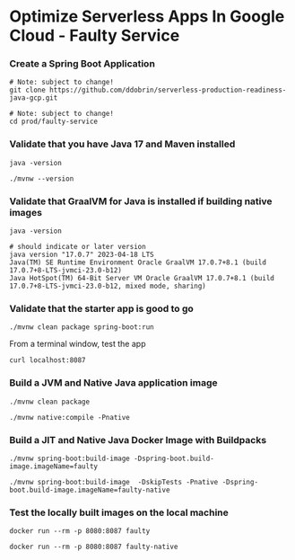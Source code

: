 # Optimize Serverless Apps In Google Cloud - Faulty Service

### Create a Spring Boot Application

```
# Note: subject to change!
git clone https://github.com/ddobrin/serverless-production-readiness-java-gcp.git

# Note: subject to change!
cd prod/faulty-service
```

### Validate that you have Java 17 and Maven installed
```shell
java -version

./mvnw --version
```
### Validate that GraalVM for Java is installed if building native images
```shell
java -version

# should indicate or later version
java version "17.0.7" 2023-04-18 LTS
Java(TM) SE Runtime Environment Oracle GraalVM 17.0.7+8.1 (build 17.0.7+8-LTS-jvmci-23.0-b12)
Java HotSpot(TM) 64-Bit Server VM Oracle GraalVM 17.0.7+8.1 (build 17.0.7+8-LTS-jvmci-23.0-b12, mixed mode, sharing)
```
### Validate that the starter app is good to go
```
./mvnw clean package spring-boot:run
```

From a terminal window, test the app
```
curl localhost:8087
```

### Build a JVM and Native Java application image
```
./mvnw clean package 

./mvnw native:compile -Pnative
```

### Build a JIT and Native Java Docker Image with Buildpacks
```
./mvnw spring-boot:build-image -Dspring-boot.build-image.imageName=faulty

./mvnw spring-boot:build-image  -DskipTests -Pnative -Dspring-boot.build-image.imageName=faulty-native
```

### Test the locally built images on the local machine
```shell
docker run --rm -p 8080:8087 faulty

docker run --rm -p 8080:8087 faulty-native
```